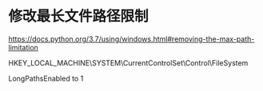 # 修改最长文件路径限制

https://docs.python.org/3.7/using/windows.html#removing-the-max-path-limitation

HKEY_LOCAL_MACHINE\SYSTEM\CurrentControlSet\Control\FileSystem

LongPathsEnabled to 1

